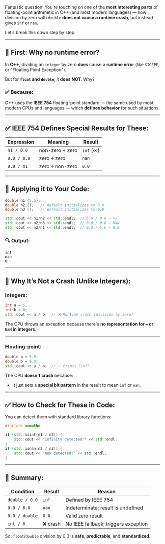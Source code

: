 Fantastic question! You're touching on one of the **most interesting parts** of floating-point arithmetic in C++ (and most modern languages) — how division by zero with `double` **does not cause a runtime crash**, but instead gives `inf` or `nan`.

Let’s break this down step by step.

---

## 🧠 First: Why no runtime error?

In **C++**, dividing an `integer` by zero **does** cause a **runtime error** (like `SIGFPE`, or "Floating Point Exception").

But for **`float` and `double`**, it **does NOT**. Why?

### ✅ Because:

C++ uses the **IEEE 754** floating-point standard — the same used by most modern CPUs and languages — which **defines behavior** for such situations.

---

## ✅ IEEE 754 Defines Special Results for These:

| Expression  | Meaning         | Result    |
| ----------- | --------------- | --------- |
| `n1 / 0.0`  | non-zero ÷ zero | `inf` (∞) |
| `0.0 / 0.0` | zero ÷ zero     | `nan`     |
| `0.0 / n1`  | zero ÷ non-zero | `0.0`     |

---

## 🧪 Applying it to Your Code:

```cpp
double n1 {5.6};
double n2 {};   // default initializes to 0.0
double n3 {};   // default initializes to 0.0

std::cout << n1/n2 << std::endl;  // 5.6 / 0.0 → +∞
std::cout << n2/n3 << std::endl;  // 0.0 / 0.0 → NaN
std::cout << n2/n1 << std::endl;  // 0.0 / 5.6 → 0.0
```

### 🔍 Output:

```
inf
nan
0
```

---

## 🔬 Why It’s Not a Crash (Unlike Integers):

### Integers:

```cpp
int a = 5;
int b = 0;
std::cout << a / b;  // ❌ Runtime crash (division by zero)
```

The CPU throws an exception because there's **no representation for `∞` or `NaN` in integers**.

---

### Floating-point:

```cpp
double a = 5.6;
double b = 0.0;
std::cout << a / b;  // ✅ Prints "inf"
```

The CPU **doesn't crash** because:

* It just sets a **special bit pattern** in the result to mean `inf` or `nan`.

---

## ✅ How to Check for These in Code:

You can detect them with standard library functions:

```cpp
#include <cmath>

if (std::isinf(n1 / n2)) {
    std::cout << "Infinity detected!" << std::endl;
}
if (std::isnan(n2 / n3)) {
    std::cout << "NaN detected!" << std::endl;
}
```

---

## 🧠 Summary:

| Condition      | Result  | Reason                               |
| -------------- | ------- | ------------------------------------ |
| `double / 0.0` | `inf`   | Defined by IEEE 754                  |
| `0.0 / 0.0`    | `nan`   | Indeterminate; result is undefined   |
| `0.0 / double` | `0.0`   | Valid zero result                    |
| `int / 0`      | ❌ crash | No IEEE fallback; triggers exception |

So: `float`/`double` division by 0.0 is **safe**, **predictable**, and **standardized**.
